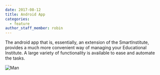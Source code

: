 ```yaml
---
date: 2017-08-12
title: Android App
categories:
  - feature
author_staff_member: robin
---
```

The android app that is, essentially, an extension of the SmartInstitute, provides a much more convenient way of managing your Educational Institute. A large variety of functionality is available to ease and automate the tasks.


![Man](https://esms.github.io/ESMS/images/insert.png)
